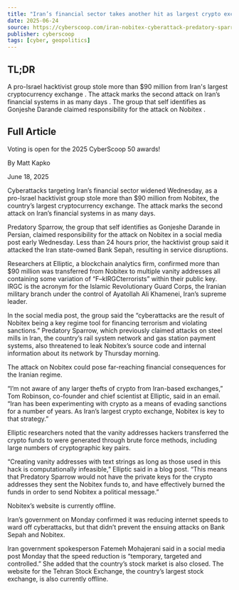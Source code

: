 ```yaml
---
title: "Iran’s financial sector takes another hit as largest crypto exchange is targeted"
date: 2025-06-24
source: https://cyberscoop.com/iran-nobitex-cyberattack-predatory-sparrow/
publisher: cyberscoop
tags: [cyber, geopolitics]
---
```


## TL;DR

 A pro-Israel hacktivist group stole more than $90 million from Iran's largest cryptocurrency exchange . The attack marks the second attack on Iran’s financial systems in as many days . The group that self identifies as Gonjeshe Darande claimed responsibility for the attack on Nobitex .

## Full Article

Voting is open for the 2025 CyberScoop 50 awards!

By
Matt Kapko

June 18, 2025

Cyberattacks targeting Iran’s financial sector widened Wednesday, as a pro-Israel hacktivist group stole more than $90 million from Nobitex, the country’s largest cryptocurrency exchange. The attack marks the second attack on Iran’s financial systems in as many days.

Predatory Sparrow, the group that self identifies as Gonjeshe Darande in Persian, claimed responsibility for the attack on Nobitex in a social media post early Wednesday. Less than 24 hours prior, the hacktivist group said it attacked the Iran state-owned Bank Sepah, resulting in service disruptions.

Researchers at Elliptic, a blockchain analytics firm, confirmed more than $90 million was transferred from Nobitex to multiple vanity addresses all containing some variation of “F–kIRGCterrorists” within their public key. IRGC is the acronym for the Islamic Revolutionary Guard Corps, the Iranian military branch under the control of Ayatollah Ali Khamenei, Iran’s supreme leader.

In the social media post, the group said the “cyberattacks are the result of Nobitex being a key regime tool for financing terrorism and violating sanctions.” Predatory Sparrow, which previously claimed attacks on steel mills in Iran, the country’s rail system network and gas station payment systems, also threatened to leak Nobitex’s source code and internal information about its network by Thursday morning.

The attack on Nobitex could pose far-reaching financial consequences for the Iranian regime.

“I’m not aware of any larger thefts of crypto from Iran-based exchanges,” Tom Robinson, co-founder and chief scientist at Elliptic, said in an email. “Iran has been experimenting with crypto as a means of evading sanctions for a number of years. As Iran’s largest crypto exchange, Nobitex is key to that strategy.”

Elliptic researchers noted that the vanity addresses hackers transferred the crypto funds to were generated through brute force methods, including large numbers of cryptographic key pairs.

“Creating vanity addresses with text strings as long as those used in this hack is computationally infeasible,” Elliptic said in a blog post. “This means that Predatory Sparrow would not have the private keys for the crypto addresses they sent the Nobitex funds to, and have effectively burned the funds in order to send Nobitex a political message.”

Nobitex’s website is currently offline.

Iran’s government on Monday confirmed it was reducing internet speeds to ward off cyberattacks, but that didn’t prevent the ensuing attacks on Bank Sepah and Nobitex.

Iran government spokesperson Fatemeh Mohajerani said in a social media post Monday that the speed reduction is “temporary, targeted and controlled.” She added that the country’s stock market is also closed. The website for the Tehran Stock Exchange, the country’s largest stock exchange, is also currently offline.